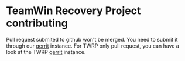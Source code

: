 TeamWin Recovery Project contributing
===============================

Pull request submited to github won't be merged. 
You need to submit it through our [gerrit](https://gerrit.omnirom.org/#/admin/projects/android_bootable_recovery) instance. 
For TWRP only pull request, you can have a look at the TWRP [gerrit](https://gerrit.twrp.me/) instance. 
